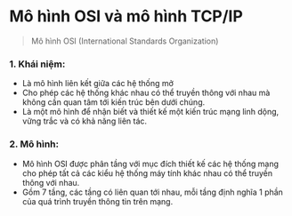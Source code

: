 # Mô hình OSI và mô hình TCP/IP
> Mô hình OSI (International Standards Organization)
### 1. Khái niệm:
- Là mô hình liên kết giữa các hệ thống mở
- Cho phép các hệ thống khác nhau có thể truyền thông với nhau mà không cần quan tâm tới kiến trúc bên dưới chúng.
- Là một mô hình để nhận biết và thiết kế một kiến trúc mạng linh dộng, vững trắc và có khả năng liên tác.
### 2. Mô hình:
- Mô hình OSI được phân tầng với mục đích thiết kế các hệ thống mạng cho phép tất cả các kiểu hệ thống máy tính khác nhau có thể truyền thông với nhau.
- Gồm 7 tầng, các tầng có liên quan tới nhau, mỗi tầng định nghĩa 1 phần của quá trình truyền thông tin trên mạng.


